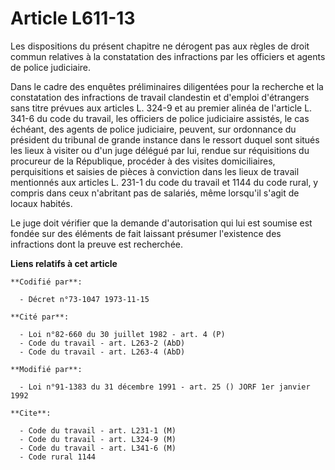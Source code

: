 # Article L611-13

Les dispositions du présent chapitre ne dérogent pas aux règles de droit commun relatives à la constatation des infractions
par les officiers et agents de police judiciaire.

Dans le cadre des enquêtes préliminaires diligentées pour la recherche et la constatation des infractions de travail
clandestin et d'emploi d'étrangers sans titre prévues aux articles L. 324-9 et au premier alinéa de l'article L. 341-6 du
code du travail, les officiers de police judiciaire assistés, le cas échéant, des agents de police judiciaire, peuvent, sur
ordonnance du président du tribunal de grande instance dans le ressort duquel sont situés les lieux à visiter ou d'un juge
délégué par lui, rendue sur réquisitions du procureur de la République, procéder à des visites domiciliaires, perquisitions
et saisies de pièces à conviction dans les lieux de travail mentionnés aux articles L. 231-1 du code du travail et 1144 du
code rural, y compris dans ceux n'abritant pas de salariés, même lorsqu'il s'agit de locaux habités.

Le juge doit vérifier que la demande d'autorisation qui lui est soumise est fondée sur des éléments de fait laissant présumer
l'existence des infractions dont la preuve est recherchée.

**Liens relatifs à cet article**

	**Codifié par**:

	  - Décret n°73-1047 1973-11-15

	**Cité par**:

	  - Loi n°82-660 du 30 juillet 1982 - art. 4 (P)
	  - Code du travail - art. L263-2 (AbD)
	  - Code du travail - art. L263-4 (AbD)

	**Modifié par**:

	  - Loi n°91-1383 du 31 décembre 1991 - art. 25 () JORF 1er janvier 1992

	**Cite**:

	  - Code du travail - art. L231-1 (M)
	  - Code du travail - art. L324-9 (M)
	  - Code du travail - art. L341-6 (M)
	  - Code rural 1144
